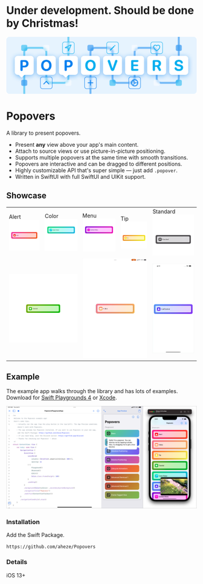 # Under development. Should be done by Christmas!

![Header Image](GitHub/Assets/Header.png)

# Popovers

A library to present popovers.
- Present **any** view above your app's main content.
- Attach to source views or use picture-in-picture positioning.
- Supports multiple popovers at the same time with smooth transitions.
- Popovers are interactive and can be dragged to different positions.
- Highly customizable API that's super simple — just add `.popover`.
- Written in SwiftUI with full SwiftUI and UIKit support.

## Showcase

<table>
<!-- <tr>
<td>
Alert
</td>
<td>
Color Picker
</td>
<td>
Context Menu
</td>
<td>
Tip
</td>
<td>
Standard
</td>
</tr> -->


<tr>
<td>
Alert
<img src="GitHub/Assets/GIFs/Alert.gif" alt="Alert">
</td>
<td>
Color
<img src="GitHub/Assets/GIFs/Color.gif" alt="Color">
</td>
<td>
Menu
<img src="GitHub/Assets/GIFs/Menu.gif" alt="Menu">
</td>
<td>
Tip
<img src="GitHub/Assets/GIFs/Tip.gif" alt="Tip">
</td>
<td>
Standard
<img src="GitHub/Assets/GIFs/Standard.gif" alt="Standard">
</td>
</tr>


<!-- <tr>
<td colspan=2>
Tutorial
</td>
<td colspan=2>
PIP
</td>
<td>
Notification
</td>
</tr> -->

<td colspan=2>
<img src="GitHub/Assets/GIFs/Tutorial.gif" alt="Tutorial">
</td>
<td colspan=2>
<img src="GitHub/Assets/GIFs/PIP.gif" alt="Picture in Picture">
</td>
<td>
<img src="GitHub/Assets/GIFs/Notification.gif" alt="Notification">
</td>
</tr>
</table>

## Example
The example app walks through the library and has lots of examples. Download for [Swift Playgrounds 4](Examples/PopoversPlaygroundApp.zip) or [Xcode]((Examples/PopoversXcodeApp.zip)).

![Example app](GitHub/Assets/ExampleApp.png)

### Installation
Add the Swift Package.
```
https://github.com/aheze/Popovers
```

### Details
iOS 13+

